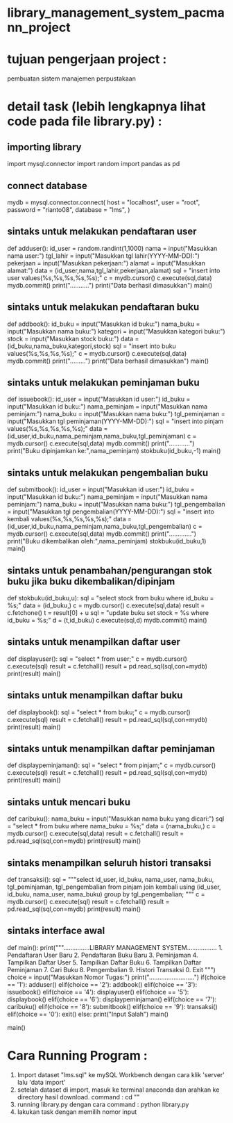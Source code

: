 # library_management_system_pacmann_project

# tujuan pengerjaan project :
pembuatan sistem manajemen perpustakaan

# detail task (lebih lengkapnya lihat code pada file library.py) :
## importing library
import mysql.connector
import random
import pandas as pd

## connect database
mydb = mysql.connector.connect(
    host = "localhost",
    user = "root",
    password = "rianto08",
    database = "lms",
)

## sintaks untuk melakukan pendaftaran user
def adduser():
    id_user = random.randint(1,1000)
    nama = input("Masukkan nama user:")
    tgl_lahir = input("Masukkan tgl lahir(YYYY-MM-DD):")
    pekerjaan = input("Masukkan pekerjaan:")
    alamat = input("Masukkan alamat:")
    data = (id_user,nama,tgl_lahir,pekerjaan,alamat)
    sql = "insert into user values(%s,%s,%s,%s,%s);"
    c = mydb.cursor()
    c.execute(sql,data)
    mydb.commit()
    print("...........")
    print("Data berhasil dimasukkan")
    main()
    
## sintaks untuk melakukan pendaftaran buku
def addbook():
    id_buku = input("Masukkan id buku:")
    nama_buku = input("Masukkan nama buku:")
    kategori = input("Masukkan kategori buku:")
    stock = input("Masukkan stock buku:")
    data = (id_buku,nama_buku,kategori,stock)
    sql = "insert into buku values(%s,%s,%s,%s);"
    c = mydb.cursor()
    c.execute(sql,data)
    mydb.commit()
    print(".........")
    print("Data berhasil dimasukkan")
    main()
    
## sintaks untuk melakukan peminjaman buku
def issuebook():
    id_user = input("Masukkan id user:")
    id_buku = input("Masukkan id buku:")
    nama_peminjam = input("Masukkan nama peminjam:")
    nama_buku = input("Masukkan nama buku:")
    tgl_peminjaman = input("Masukkan tgl peminjaman(YYYY-MM-DD):")
    sql = "insert into pinjam values(%s,%s,%s,%s,%s);"
    data = (id_user,id_buku,nama_peminjam,nama_buku,tgl_peminjaman)
    c = mydb.cursor()
    c.execute(sql,data)
    mydb.commit()
    print("............")
    print("Buku dipinjamkan ke:",nama_peminjam)
    stokbuku(id_buku,-1)
    main()
    
## sintaks untuk melakukan pengembalian buku
def submitbook():
    id_user = input("Masukkan id user:")
    id_buku = input("Masukkan id buku:")
    nama_peminjam = input("Masukkan nama peminjam:")
    nama_buku = input("Masukkan nama buku:")
    tgl_pengembalian = input("Masukkan tgl pengembalian(YYYY-MM-DD):")
    sql = "insert into kembali values(%s,%s,%s,%s,%s);"
    data = (id_user,id_buku,nama_peminjam,nama_buku,tgl_pengembalian)
    c = mydb.cursor()
    c.execute(sql,data)
    mydb.commit()
    print(".............")
    print("Buku dikembalikan oleh:",nama_peminjam)
    stokbuku(id_buku,1)
    main()
    
## sintaks untuk penambahan/pengurangan stok buku jika buku dikembalikan/dipinjam
def stokbuku(id_buku,u):
    sql = "select stock from buku where id_buku = %s;"
    data = (id_buku,)
    c = mydb.cursor()
    c.execute(sql,data)
    result = c.fetchone()
    t = result[0] + u
    sql = "update buku set stock = %s where id_buku = %s;"
    d = (t,id_buku)
    c.execute(sql,d)
    mydb.commit()
    main()
    
## sintaks untuk menampilkan daftar user
def displayuser():
    sql = "select * from user;"
    c = mydb.cursor()
    c.execute(sql)
    result = c.fetchall()
    result = pd.read_sql(sql,con=mydb)
    print(result)
    main()
    
## sintaks untuk menampilkan daftar buku
def displaybook():
    sql = "select * from buku;"
    c = mydb.cursor()
    c.execute(sql)
    result = c.fetchall()
    result = pd.read_sql(sql,con=mydb)
    print(result)
    main()

## sintaks untuk menampilkan daftar peminjaman
def displaypeminjaman():
    sql = "select * from pinjam;"
    c = mydb.cursor()
    c.execute(sql)
    result = c.fetchall()
    result = pd.read_sql(sql,con=mydb)
    print(result)
    main()
    
## sintaks untuk mencari buku
def caribuku():
    nama_buku = input("Masukkan nama buku yang dicari:")
    sql = "select * from buku where nama_buku = %s;"
    data = (nama_buku,)
    c = mydb.cursor()
    c.execute(sql,data)
    result = c.fetchall()
    result = pd.read_sql(sql,con=mydb)
    print(result)
    main()
    
## sintaks menampilkan seluruh histori transaksi
def transaksi():
    sql = """select id_user, id_buku, nama_user, nama_buku, tgl_peminjaman, tgl_pengembalian from pinjam
    join kembali using (id_user, id_buku, nama_user, nama_buku)
    group by tgl_pengembalian;
    """
    c = mydb.cursor()
    c.execute(sql)
    result = c.fetchall()
    result = pd.read_sql(sql,con=mydb)
    print(result)
    main()
    
## sintaks interface awal
def main():
    print("""...............LIBRARY MANAGEMENT SYSTEM.................
    1. Pendaftaran User Baru
    2. Pendaftaran Buku Baru
    3. Peminjaman
    4. Tampilkan Daftar User
    5. Tampilkan Daftar Buku
    6. Tampilkan Daftar Peminjaman
    7. Cari Buku
    8. Pengembalian
    9. Histori Transaksi
    0. Exit
    """)
    choice = input("Masukkan Nomor Tugas:")
    print("..........................")
    if(choice == '1'):
        adduser()
    elif(choice == '2'):
        addbook()
    elif(choice == '3'):
        issuebook()
    elif(choice == '4'):
        displayuser()
    elif(choice == '5'):
        displaybook()
    elif(choice == '6'):
        displaypeminjaman()
    elif(choice == '7'):
        caribuku()
    elif(choice == '8'):
        submitbook()
    elif(choice == '9'):
        transaksi()
    elif(choice == '0'):
        exit()
    else:
        print("Input Salah")
        main()

main()

# Cara Running Program :
1. Import dataset "lms.sql" ke mySQL Workbench dengan cara klik 'server' lalu 'data import'
2. setelah dataset di import, masuk ke terminal anaconda dan arahkan ke directory hasil download. command : cd "<directory anda>"
3. running library.py dengan cara command : python library.py
4. lakukan task dengan memilih nomor input
